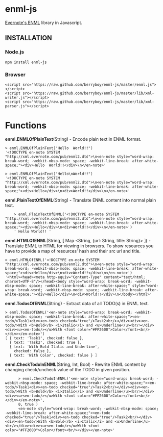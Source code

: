 enml-js
===========

[Evernote's ENML](http://dev.evernote.com/documentation/cloud/chapters/ENML.php) library in Javascript.

## INSTALLATION

### Node.js

    npm install enml-js

### Browser

    <script src="https://raw.github.com/berryboy/enml-js/master/enml.js"></script>
    <script src="https://raw.github.com/berryboy/enml-js/master/lib/xml-writer.js"></script>
    <script src="https://raw.github.com/berryboy/enml-js/master/lib/xml-parser.js"></script>

Functions
============

**enml.ENMLOfPlainText**(String) - Encode plain text in ENML format.

    > enml.ENMLOfPlainText("Hello  World!!")
    '<!DOCTYPE en-note SYSTEM "http://xml.evernote.com/pub/enml2.dtd">\n<en-note style="word-wrap: break-word; -webkit-nbsp-mode: space; -webkit-line-break: after-white-space;"><div>Hello  World!!</div>\n</en-note>'

    > enml.ENMLOfPlainText("Hello\nWorld!!")
    '<!DOCTYPE en-note SYSTEM "http://xml.evernote.com/pub/enml2.dtd">\n<en-note style="word-wrap: break-word; -webkit-nbsp-mode: space; -webkit-line-break: after-white-space;"><div>Hello</div>\n<div>World!!</div>\n</en-note>'

**enml.PlainTextOfENML**(String) - Translate ENML content into normal plain text.

        > enml.PlainTextOfENML('<!DOCTYPE en-note SYSTEM "http://xml.evernote.com/pub/enml2.dtd">\n<en-note style="word-wrap: break-word; -webkit-nbsp-mode: space; -webkit-line-break: after-white-space;"><div>Hello</div>\n<div>World!!</div>\n</en-note>')
        ' Hello World!! '

**enml.HTMLOfENML**(String, [ Map <String, {url: String, title: String}> ]) - Translate ENML to HTML for viewing in browsers. To show resources you have to provide a map of resources' hash and their src url and title.

    > enml.HTMLOfENML('<!DOCTYPE en-note SYSTEM "http://xml.evernote.com/pub/enml2.dtd">\n<en-note style="word-wrap: break-word; -webkit-nbsp-mode: space; -webkit-line-break: after-white-space;"><div>Hello</div>\n<div>World!!</div>\n</en-note>')
    '<html><head><meta http-equiv="Content-Type" content="text/html; charset=UTF-8"/></head><body style="word-wrap: break-word; -webkit-nbsp-mode: space; -webkit-line-break: after-white-space;" style="word-wrap: break-word; -webkit-nbsp-mode: space; -webkit-line-break: after-white-space;"><div>Hello</div>\n<div>World!!</div>\n</body></html>'


**enml.TodosOfENML**(String) - Extract data of all TODO(s) in ENML text.

    > enml.TodosOfENML('<en-note style="word-wrap: break-word; -webkit-nbsp-mode: space; -webkit-line-break: after-white-space;"><en-todo/>Task1<div><en-todo checked="true"/>Task2<br/></div><div><en-todo/>With <b>Bold</b> <i>Italic</i> and <u>Underline</u><br/></div><div><u><en-todo/></u>With <font color="#FF2600">Color</font><br/></div></en-note>')
    [ { text: 'Task1', checked: false },
      { text: 'Task2', checked: true },
      { text: 'With Bold Italic and Underline',
        checked: false },
      { text: 'With Color', checked: false } ]

**enml.CheckTodoInENML**(String, Int, Bool) - Rewrite ENML content by changing check/uncheck value of the TODO in given position.

          > enml.CheckTodoInENML('<en-note style="word-wrap: break-word; -webkit-nbsp-mode: space; -webkit-line-break: after-white-space;"><en-todo/>Task1<div><en-todo checked="true"/>Task2<br/></div><div><en-todo/>With <b>Bold</b> <i>Italic</i> and <u>Underline</u><br/></div><div><u><en-todo/></u>With <font color="#FF2600">Color</font><br/></div></en-note>',
          0, true )
          <en-note style="word-wrap: break-word; -webkit-nbsp-mode: space; -webkit-line-break: after-white-space;"><en-todo checked="true"/>Task1<div><en-todo checked="true"/>Task2<br/></div><div><en-todo/>With <b>Bold</b> <i>Italic</i> and <u>Underline</u><br/></div><div><u><en-todo/></u>With <font color="#FF2600">Color</font><br/></div></en-note>'